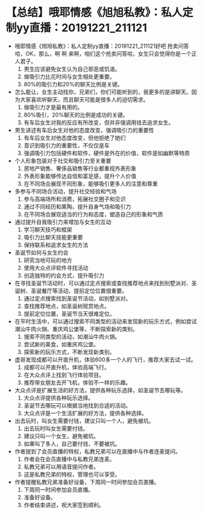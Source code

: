 # 【总结】哦耶情感《旭旭私教》：私人定制yy直播：20191221_211121

-   哦耶情感《旭旭私教》：私人定制yy直播：20191221_211121好吧 抢卖问答哈，OK，那么，啊 啊 来啊，咱们这个抢卖问答哈，女生只会觉得你是一个正人君子。
    1.  男生应该避免女生认为自己邪恶或饥渴。
    2.  做吸引力比花时间与女生相处更重要。
    3.  80%的吸引力和20%的聊天比例是关键。
-   怎么能让，女生主动找你，兄弟们，你们可能听到的，我更多的是讲聊天。因为大家喜欢听聊天，而且聊天可能是很多人的迫切需求。
    1.  做吸引力才是最有用的。
    2.  80%吸引，20%聊天的比例是成功的关键。
    3.  有车后女生对我的反应有所改变，但并非强调用钱去追求女生。
-   男生讲述有车后女生对他的态度改变，强调吸引力的重要性
    1.  有车后女生对他态度改变，但他拒绝了她们
    2.  意识到吸引力的重要性，不仅仅是车
    3.  强调吸引力包括硬件和软件，硬件是外在的价值，软件是如幽默等特质
-   个人形象包装对于社交和吸引力至关重要
    1.  房地产销售、奢侈品销售等行业都重视外表形象
    2.  外表形象能够传达自信和富足感，提升个人价值
    3.  在不同场合展现不同形象，能够吸引更多人的注意和尊重
-   多参与不同场合活动，提升社交经验和气场
    1.  参与高端场所和消费，拓展社交圈子和见识
    2.  通过不同经历和熏陶，提升自身气场和吸引力
    3.  在不同场合展现适当的行为和态度，塑造自己的形象和气质
-   通过提升自我吸引力来增加与女生的互动
    1.  学习聊天技巧和框架
    2.  吸引力比聊天技能更重要
    3.  保持联系和追求女生的方法
-   圣诞节如何与女生约会
    1.  研究当地可玩的地方
    2.  使用大众点评软件寻找活动
    3.  创造独特的约会方式，提升吸引力
-   在寻找圣诞节活动时，可以通过定点搜索或查找推荐地点来找到别墅派对、圣诞树、圣诞餐厅等活动，提前定位位置很重要。
    1.  通过定点搜索找到圣诞节活动，如别墅派对。
    2.  查找推荐地点，如圣诞树观赏地点。
    3.  提前定位位置，圣诞节当天很难定位。
-   在平时生活中，可以通过搜索不同类型的活动来发现新的玩乐方式，例如尝试潮汕牛肉火锅、重庆鸡公堡等，不断探索新的类别。
    1.  搜索不同类型的活动，如潮汕牛肉火锅。
    2.  尝试新的美食，如重庆鸡公堡。
    3.  探索新的玩乐方式，不断发现新类别。
-   虚哥发现成都可以开直升机，体验600多一个人的飞行，推荐大家去试一试。
    1.  成都可以开直升机，体验高端飞行。
    2.  在大众点评上找到飞行体验项目。
    3.  推荐带女朋友去开飞机，体验不一样的乐趣。
-   大众点评是扩展生活的好方法，提供各种玩乐选择，如圣诞节去哪玩等。
    1.  大众点评提供各种玩乐选择。
    2.  圣诞节去哪玩可以根据当地找到合适的活动。
    3.  大众点评是一个生活扩展的好方法，提供各种选择。
-   出去玩时，叫女生需要付钱，建议只叫一个人，避免被坑。
    1.  出去玩时叫女生需要付钱。
    2.  建议只叫一个女生，避免被坑。
    3.  如果叫了多人，自己要付钱，不要被坑。
-   作者提到了会员直播的特权，私教兄弟可以在直播中与作者连麦提问。
    1.  作者会在会员直播中与私教兄弟连麦。
    2.  私教兄弟可以用语音提问作者。
    3.  这是私教兄弟的特权，管理也可以享受。
-   作者提醒私教兄弟准备好设备，下周同一时间参加会员直播。
    1.  下周同一时间参加会员直播。
    2.  准备好设备。
    3.  作者结束讲述，祝大家签到顺利。